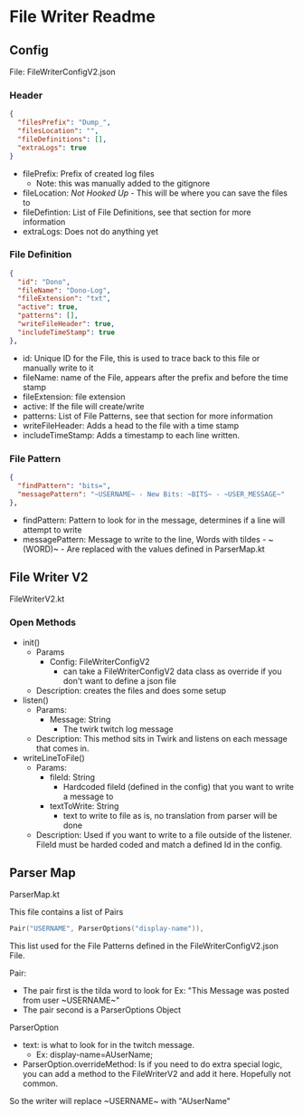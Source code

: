 # File Writer Readme

## Config

File: FileWriterConfigV2.json

### Header

```json
{
  "filesPrefix": "Dump_",
  "filesLocation": "",
  "fileDefinitions": [],
  "extraLogs": true
}
```

* filePrefix: Prefix of created log files
  * Note: this was manually added to the gitignore
* fileLocation: *Not Hooked Up* - This will be where you can save the files to
* fileDefintion: List of File Definitions, see that section for more information
* extraLogs: Does not do anything yet

### File Definition
```json
{
  "id": "Dono",
  "fileName": "Dono-Log",
  "fileExtension": "txt",
  "active": true,
  "patterns": [],
  "writeFileHeader": true,
  "includeTimeStamp": true
},
```

* id: Unique ID for the File, this is used to trace back to this file or manually write to it
* fileName: name of the File, appears after the prefix and before the time stamp
* fileExtension: file extension
* active: If the file will create/write
* patterns: List of File Patterns, see that section for more information
* writeFileHeader: Adds a head to the file with a time stamp
* includeTimeStamp: Adds a timestamp to each line written. 

### File Pattern
```json
{
  "findPattern": "bits=",
  "messagePattern": "~USERNAME~ - New Bits: ~BITS~ - ~USER_MESSAGE~"
},
```
* findPattern: Pattern to look for in the message, determines if a line will attempt to write
* messagePattern: Message to write to the line, Words with tildes - ~(WORD)~ - Are replaced with the values defined in ParserMap.kt

## File Writer V2

FileWriterV2.kt

### Open Methods

* init()
  * Params
    * Config: FileWriterConfigV2
      * can take a FileWriterConfigV2 data class as override if you don't want to define a json file
  * Description: creates the files and does some setup 
* listen()
  * Params: 
    * Message: String
      * The twirk twitch log message
  * Description: This method sits in Twirk and listens on each message that comes in.
* writeLineToFile()
  * Params:
    * fileId: String
      * Hardcoded fileId (defined in the config) that you want to write a message to
    * textToWrite: String
      * text to write to file as is, no translation from parser will be done
  * Description: Used if you want to write to a file outside of the listener. FileId must be harded coded and match a defined Id in the config. 

## Parser Map

ParserMap.kt

This file contains a list of Pairs
```kotlin
Pair("USERNAME", ParserOptions("display-name")),
```

This list used for the File Patterns defined in the FileWriterConfigV2.json File.

Pair:
* The pair first is the tilda word to look for 
Ex: "This Message was posted from user ~USERNAME~"
* The pair second is a ParserOptions Object 

ParserOption
* text: is what to look for in the twitch message.
  * Ex: display-name=AUserName;
* ParserOption.overrideMethod: Is if you need to do extra special logic, you can add a method to the FileWriterV2 and add it here. Hopefully not common. 

So the writer will replace ~USERNAME~ with "AUserName"